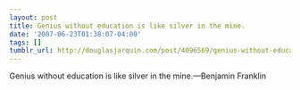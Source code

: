 ```yaml
---
layout: post
title: Genius without education is like silver in the mine.
date: '2007-06-23T01:38:07-04:00'
tags: []
tumblr_url: http://douglasjarquin.com/post/4096569/genius-without-education-is-like-silver-in-the
---
```

Genius without education is like silver in the mine.—Benjamin Franklin
